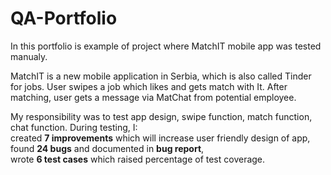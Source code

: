 # QA-Portfolio
In this portfolio is example of project where MatchIT mobile app was tested manualy. 
<p> MatchIT is a new mobile application in Serbia, which is also called Tinder for jobs. User swipes a job which likes and gets match with It. After matching, user gets a message via MatChat from potential employee.</p>
<p>My responsibility was to test app design, swipe function, match function, chat function. During testing, I: <br> created <b>7 improvements</b> which will increase user friendly design of app, <br> found <b>24 bugs</b> and documented in <b>bug report</b>,<br> wrote <b>6 test cases</b> which raised percentage of test coverage.
</p>
